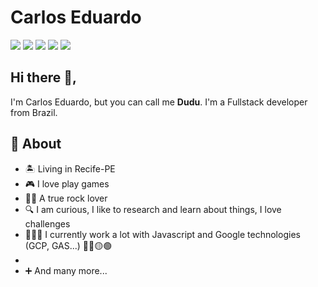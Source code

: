 # Carlos Eduardo

<a href="https://api.whatsapp.com/send?phone=5581998646719"><img src="https://img.shields.io/badge/WhatsApp-25D366?style=for-the-badge&logo=whatsapp&logoColor=white"></a>
<a href="https://www.linkedin.com/in/carlos-eduardo-7240ab142"><img src="https://img.shields.io/badge/linkedin-0077B5.svg?style=for-the-badge&logo=linkedin&logoColor=white"></a>
<a href="https://www.instagram.com/ehduardu/"><img src="https://img.shields.io/badge/instagram-E4405F.svg?style=for-the-badge&logo=instagram&logoColor=white"></a>
<a href="mailto:dudsjrsilva@gmail.com"><img src="https://img.shields.io/badge/e‑mail-D14836.svg?style=for-the-badge&logo=GMail&logoColor=white"></a>
<a href="https://dev.to/ehduardu"><img src="https://img.shields.io/badge/dev.to-0A0A0A?style=for-the-badge&logo=dev.to&logoColor=white"></a>
</br>

## Hi there 👋,

I'm Carlos Eduardo, but you can call me **Dudu**. I'm a Fullstack developer from Brazil.

## 🧐 About

- 🏝️ Living in Recife-PE
- 🎮 I love play games
- 🤘🏻 A true rock lover
- 🔍 I am curious, I like to research and learn about things, I love challenges
- 👨🏻‍💻 I currently work a lot with Javascript and Google technologies (GCP, GAS...) 🔵🔴🟡🟢
-
- ➕ And many more...
